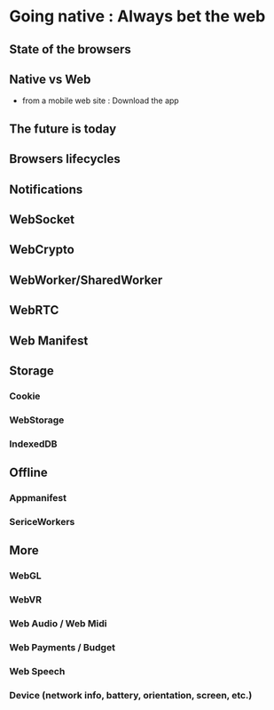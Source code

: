 # Going native : Always bet the web

## State of the browsers

## Native vs Web

 - from a mobile web site : Download the app

## The future is today

## Browsers lifecycles 

## Notifications

## WebSocket

## WebCrypto

## WebWorker/SharedWorker

## WebRTC 

## Web Manifest

## Storage

### Cookie

### WebStorage

### IndexedDB

## Offline

### Appmanifest

### SericeWorkers

## More

### WebGL
### WebVR
### Web Audio / Web Midi
### Web Payments / Budget
### Web Speech
### Device (network info, battery, orientation, screen, etc.)
